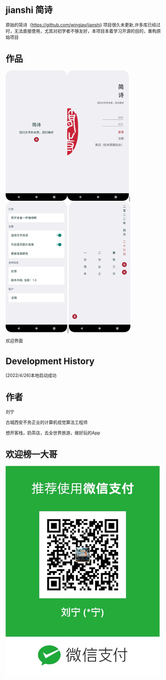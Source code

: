 # jianshi 简诗
原始的简诗（https://github.com/wingjay/jianshi) 项目很久未更新,许多库已经过时，无法直接使用，尤其对初学者不够友好，本项目本着学习开源的目的，重构原始项目
# 作品
<img src="https://github.com/ningerlove/jianshi/blob/main/app/src/main/res/jiemian/welcome.png" width="200"/><img src="https://github.com/ningerlove/jianshi/blob/main/app/src/main/res/jiemian/signup.png" width="200"/>|<img src="https://github.com/ningerlove/jianshi/blob/main/app/src/main/res/jiemian/setting.png" width="200"/>|<img src="https://github.com/ningerlove/jianshi/blob/main/app/src/main/res/jiemian/main.png" width="200"/>

欢迎界面

# Development History
[2022/4/26]本地启动成功
# 作者
刘宁

古城西安不务正业的计算机视觉算法工程师

想开客栈，奶茶店，去全世界旅游，做好玩的App
# 欢迎榜一大哥
<img src="https://github.com/ningerlove/jianshi/blob/main/app/src/main/res/mipmap-mdpi/pay_weixing_liuning.jpg" width="500px">
